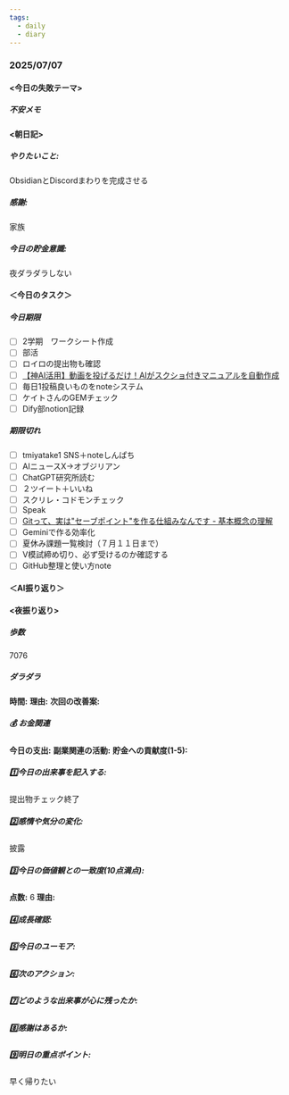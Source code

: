 ```yaml
---
tags:
  - daily
  - diary
---
```

### 2025/07/07

#### <今日の失敗テーマ>

##### 不安メモ

#### <朝日記>
##### やりたいこと: 
ObsidianとDiscordまわりを完成させる
##### 感謝: 
家族
##### 今日の貯金意識: 
夜ダラダラしない
#### ＜今日のタスク＞

##### 今日期限
- [ ] 2学期　ワークシート作成
- [ ] 部活
- [ ] ロイロの提出物も確認
- [ ] [【神AI活用】動画を投げるだけ！AIがスクショ付きマニュアルを自動作成](https://www.youtube.com/watch?v=DpT4iFjCeqY)
- [ ] 毎日1投稿良いものをnoteシステム
- [ ] ケイトさんのGEMチェック
- [ ] Dify部notion記録

##### 期限切れ
- [ ] tmiyatake1 SNS＋noteしんぱち
- [ ] AIニュースX→オブジリアン
- [ ] ChatGPT研究所読む
- [ ] ２ツイート＋いいね
- [ ] スクリレ・コドモンチェック
- [ ] Speak
- [ ] [Gitって、実は"セーブポイント"を作る仕組みなんです - 基本概念の理解](https://zenn.dev/akira_papa/books/dae1990670168d/viewer/add93c)
- [ ] Geminiで作る効率化
- [ ] 夏休み課題一覧検討（７月１１日まで）
- [ ] V模試締め切り、必ず受けるのか確認する
- [ ] GitHub整理と使い方note

#### ＜AI振り返り＞

#### <夜振り返り>
##### 歩数
7076
##### ダラダラ
**時間:** 
**理由:** 
**次回の改善案:** 

##### 💰 お金関連
**今日の支出:** 
**副業関連の活動:** 
**貯金への貢献度(1-5):** 

##### 1️⃣今日の出来事を記入する: 
提出物チェック終了
##### 2️⃣感情や気分の変化: 
披露
##### 3️⃣今日の価値観との一致度(10点満点): 
**点数:** 6
**理由:** 

##### 4️⃣成長確認: 

##### 5️⃣今日のユーモア: 

##### 6️⃣次のアクション: 

##### 7️⃣どのような出来事が心に残ったか: 

##### 8️⃣感謝はあるか:

##### 9️⃣明日の重点ポイント:
早く帰りたい